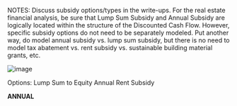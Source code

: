 
NOTES: 
Discuss subsidy options/types in the write-ups. For the real estate financial analysis, be sure that Lump Sum Subsidy and Annual Subsidy are logically located within the structure of the Discounted Cash Flow. However, specific subsidy options do not need to be separately modeled. Put another way, do model annual subsidy vs. lump sum subsidy, but there is no need to model tax abatement vs. rent subsidy vs. sustainable building material grants, etc.


![image](https://user-images.githubusercontent.com/34726888/157336867-041b897c-937a-49d3-8ccb-566280c15d28.png)


Options:
Lump Sum to Equity
Annual Rent Subsidy


**ANNUAL**
